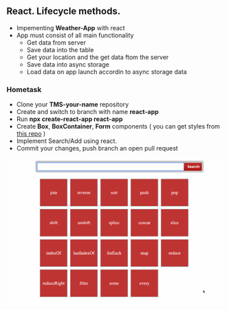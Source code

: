 ## React. Lifecycle methods.

* Impementing **Weather-App** with react
* App must consist of all main functionality
  * Get data from server
  * Save data into the table
  * Get your location and the get data ftom the server
  * Save data into async storage
  * Load data on app launch accordin to async storage data


### Hometask

* Clone your **TMS-your-name** repository
* Create and switch to branch with name **react-app**
* Run **npx create-react-app react-app**
* Create **Box**, **BoxContainer**, **Form** components ( you can get styles from [this repo](https://github.com/tr3v3r/webpack-search/tree/master/src) )
* Implement Search/Add using react. 
* Commit your changes, push branch an open pull request

<img src="./assets/search.gif" width="600">
